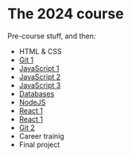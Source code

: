 # The 2024 course

Pre-course stuff, and then:

- HTML & CSS
- [Git 1](./legacy-git1.md)
- [JavaScript 1](./JavaScript/legacy-js1.md)
- [JavaScript 2](./JavaScript/legacy-js2.md)
- [JavaScript 3](./JavaScript/legacy-js3.md)
- [Databases](./databases/legacy-databases.md)
- [NodeJS](./nodejs/legacy-nodejs.md)
- [React 1](./react/legacy-react1.md)
- [React 1](./react/legacy-react2.md)
- [Git 2](./legacy-git2.md)
- Career trainig
- Final project
